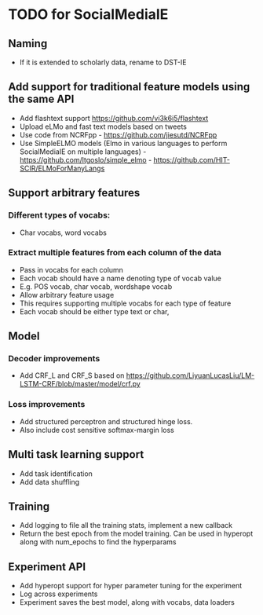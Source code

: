 # TODO for SocialMediaIE

## Naming
  * If it is extended to scholarly data, rename to DST-IE
  
## Add support for traditional feature models using the same API
 * Add flashtext support https://github.com/vi3k6i5/flashtext
 * Upload eLMo and fast text models based on tweets
 * Use code from NCRFpp - https://github.com/jiesutd/NCRFpp
 * Use SimpleELMO models (Elmo in various languages to perform SocialMediaIE on multiple languages) - https://github.com/ltgoslo/simple_elmo - https://github.com/HIT-SCIR/ELMoForManyLangs
 

## Support arbitrary features

### Different types of vocabs:
  * Char vocabs, word vocabs

### Extract multiple features from each column of the data
  * Pass in vocabs for each column
  * Each vocab should have a name denoting type of vocab value
  * E.g. POS vocab, char vocab, wordshape vocab
  * Allow arbitrary feature usage
  * This requires supporting multiple vocabs for each type of feature
  * Each vocab should be either type text or char, 

## Model

### Decoder improvements
  * Add CRF_L and CRF_S based on https://github.com/LiyuanLucasLiu/LM-LSTM-CRF/blob/master/model/crf.py

### Loss improvements
  * Add structured perceptron and structured hinge loss. 
  * Also include cost sensitive softmax-margin loss

## Multi task learning support
  * Add task identification
  * Add data shuffling

## Training
  * Add logging to file all the training stats, implement a new callback
  * Return the best epoch from the model training. Can be used in hyperopt along with num_epochs to find the hyperparams

## Experiment API
  * Add hyperopt support for hyper parameter tuning for the experiment
  * Log across experiments
  * Experiment saves the best model, along with vocabs, data loaders

